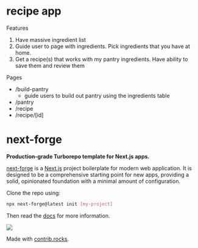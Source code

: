 # recipe app

Features
1. Have massive ingredient list
2. Guide user to page with ingredients. Pick ingredients that you have at home.
3. Get a recipe(s) that works with my pantry ingredients. Have ability to save them and review them

Pages
- /build-pantry
	- guide users to build out pantry using the ingredients table
- /pantry
- /recipe
- /recipe/[id]

# next-forge

**Production-grade Turborepo template for Next.js apps.**

[next-forge](https://github.com/haydenbleasel/next-forge) is a [Next.js](https://nextjs.org/) project boilerplate for modern web application. It is designed to be a comprehensive starting point for new apps, providing a solid, opinionated foundation with a minimal amount of configuration.

Clone the repo using:

```sh
npx next-forge@latest init [my-project]
```

Then read the [docs](https://docs.next-forge.com) for more information.

<a href="https://github.com/haydenbleasel/next-forge/graphs/contributors">
  <img src="https://contrib.rocks/image?repo=haydenbleasel/next-forge" />
</a>

Made with [contrib.rocks](https://contrib.rocks).
